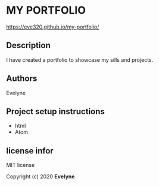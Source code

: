 # MY PORTFOLIO
https://eve320.github.io/my-portfolio/
## Description
I have created a portfolio to showcase my sills and projects.
## Authors
Evelyne
## Project setup instructions
* html
* Atom

## license infor
MIT license

Copyright (c) 2020 **Evelyne**
